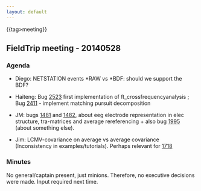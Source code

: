 ```yaml
---
layout: default
---
```


{{tag>meeting}}
## FieldTrip meeting - 20140528

### Agenda

*  Diego: NETSTATION events *RAW vs *BDF: should we support the BDF? 

*  Haiteng: Bug [2523](http://bugzilla.fieldtriptoolbox.org/show_bug.cgi?id=2523)  first implementation of ft_crossfrequencyanalysis ; Bug [2411](http://bugzilla.fieldtriptoolbox.org/show_bug.cgi?id=2411) - implement matching pursuit decomposition

*  JM: bugs [1481](http://bugzilla.fieldtriptoolbox.org/show_bug.cgi?id=1481) and [1482](http://bugzilla.fieldtriptoolbox.org/show_bug.cgi?id=1482), about eeg electrode representation in elec structure, tra-matrices and average rereferencing + also bug [1995](http://bugzilla.fieldtriptoolbox.org/show_bug.cgi?id=1995) (about something else).

*  Jim: LCMV-covariance on average vs average covariance (Inconsistency in examples/tutorials). Perhaps relevant for [1718](http://bugzilla.fieldtriptoolbox.org/show_bug.cgi?id=1718)
 
### Minutes

No general/captain present, just minions. Therefore, no executive decisions were made. Input required next time.

